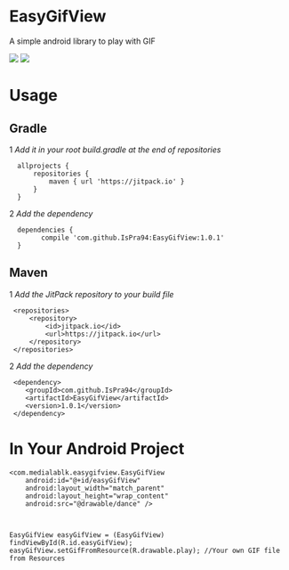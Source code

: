 # EasyGifView
A simple android library to play with GIF

[![](https://jitpack.io/v/IsPra94/EasyGifView.svg)](https://jitpack.io/#IsPra94/EasyGifView)
<a href="http://www.methodscount.com/?lib=com.github.IsPra94%3AEasyGifView%3A-SNAPSHOT"><img src="https://img.shields.io/badge/Size-17 KB-e91e63.svg"/></a>

# Usage

## Gradle
      
1 *Add it in your root build.gradle at the end of repositories*

	  allprojects {
		  repositories {
			  maven { url 'https://jitpack.io' }
		  }
	  }
  
  2 *Add the dependency*
  
  	  dependencies {
	        compile 'com.github.IsPra94:EasyGifView:1.0.1'
	  }

  
## Maven

1 *Add the JitPack repository to your build file*

	 <repositories>
		 <repository>
		     <id>jitpack.io</id>
		     <url>https://jitpack.io</url>
		 </repository>
	 </repositories>
  
 2 *Add the dependency*
 
 	 <dependency>
	    <groupId>com.github.IsPra94</groupId>
	    <artifactId>EasyGifView</artifactId>
	    <version>1.0.1</version>
	 </dependency>

# In Your Android Project

    <com.medialablk.easygifview.EasyGifView
        android:id="@+id/easyGifView"
        android:layout_width="match_parent"
        android:layout_height="wrap_content"
        android:src="@drawable/dance" />
        
        
        
    EasyGifView easyGifView = (EasyGifView) findViewById(R.id.easyGifView);
    easyGifView.setGifFromResource(R.drawable.play); //Your own GIF file from Resources
    
  
